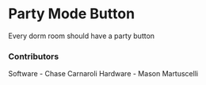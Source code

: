 # Party Mode Button
Every dorm room should have a party button

### Contributors
Software - Chase Carnaroli
Hardware - Mason Martuscelli
